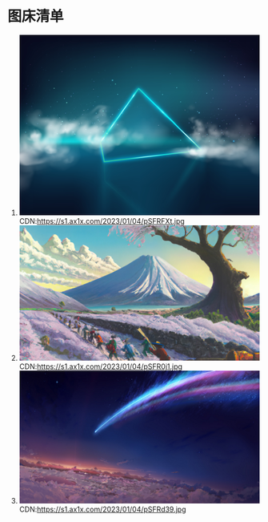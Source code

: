 # 图床清单
1. ![Alt text](./projectImg/Prism.jpg)  
CDN:https://s1.ax1x.com/2023/01/04/pSFRFXt.jpg
2. ![Alt text](./wallheaven.jfif)  
CDN:https://s1.ax1x.com/2023/01/04/pSFR0j1.jpg
3. ![123](./back3.jpg)  
CDN:https://s1.ax1x.com/2023/01/04/pSFRd39.jpg


